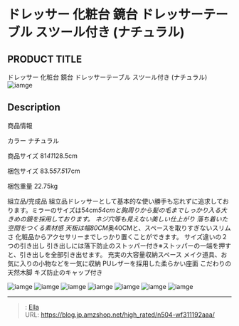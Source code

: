 # ドレッサー 化粧台 鏡台 ドレッサーテーブル スツール付き  (ナチュラル)


## PRODUCT TITLE 

ドレッサー 化粧台 鏡台 ドレッサーテーブル スツール付き  (ナチュラル)![iamge](https://b2bfiles1.gigab2b.cn/image/wkseller/1157/20231009_320c4e2ddd2fed46b2d4a12cf4875238.jpg)

## Description

商品情報




カラー
ナチュラル


商品サイズ
81*41*128.5cm


梱包サイズ
83.5*57.5*17cm


梱包重量
22.75kg


組立品/完成品
組立品ドレッサーとして基本的な使い勝手も忘れずに追求しております。ミラーのサイズは54cm*54cmと胸周りから髪の毛までしっかり入る大きめの鏡を採用しております。
ネジ穴等も見えない美しい仕上がり 落ち着いた空間をつくる素材感
天板は幅80CM*奥40CMと、スペースを取りすぎないスリムさ 化粧品からアクセサリーまでしっかり置くことができます。
サイズ違いの２つの引き出し 引き出しには落下防止のストッパー付き※ストッパーの一端を押すと、引き出しを全部引き出せます。
充実の大容量収納スペース メイク道具、お気に入りの小物などを一気に収納
PUレザーを採用した柔らかい座面 こだわりの天然木脚 キズ防止のキャップ付き




![iamge](https://b2bfiles1.gigab2b.cn/image/wkseller/1157/20210920_35817b5f10eac4dff8268793bedcf623.jpg)
![iamge](https://b2bfiles1.gigab2b.cn/image/wkseller/1157/20210920_609636504bd736bebcf4e2105107e38b.jpg)
![iamge](https://b2bfiles1.gigab2b.cn/image/wkseller/1157/20231009_cb807dc3c30b72e9294c059d5a4b7817.jpg)
![iamge](https://b2bfiles1.gigab2b.cn/image/wkseller/1157/20210920_c1988c2b69daa3489c378b60d7ee5a77.jpg)
![iamge](https://b2bfiles1.gigab2b.cn/image/wkseller/1157/20210920_5345b904f5d6590461ec305914a94fee.jpg)
![iamge](https://b2bfiles1.gigab2b.cn/image/wkseller/1157/20220204_771ef75b816c1115fe2902b8d717797c.jpg)
![iamge](https://b2bfiles1.gigab2b.cn/image/wkseller/1157/20220204_e1eebaf022bee50ce9d67693acc1ccf4.jpg)


---

> : [Ella](https://blog.jp.amzshop.net/)  
> URL: https://blog.jp.amzshop.net/high_rated/n504-wf311192aaa/  

